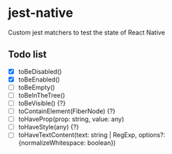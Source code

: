# jest-native

Custom jest matchers to test the state of React Native

## Todo list

- [x] toBeDisabled()
- [x] toBeEnabled()
- [ ] toBeEmpty()
- [ ] toBeInTheTree()
- [ ] toBeVisible() {?}
- [ ] toContainElement(FiberNode) {?}
- [ ] toHaveProp(prop: string, value: any)
- [ ] toHaveStyle(any) {?}
- [ ] toHaveTextContent(text: string | RegExp, options?: {normalizeWhitespace: boolean})
